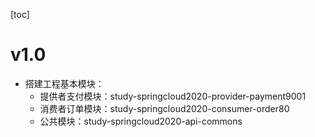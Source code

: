 [toc]

# v1.0
- 搭建工程基本模块：
  - 提供者支付模块：study-springcloud2020-provider-payment9001
  - 消费者订单模块：study-springcloud2020-consumer-order80
  - 公共模块：study-springcloud2020-api-commons


